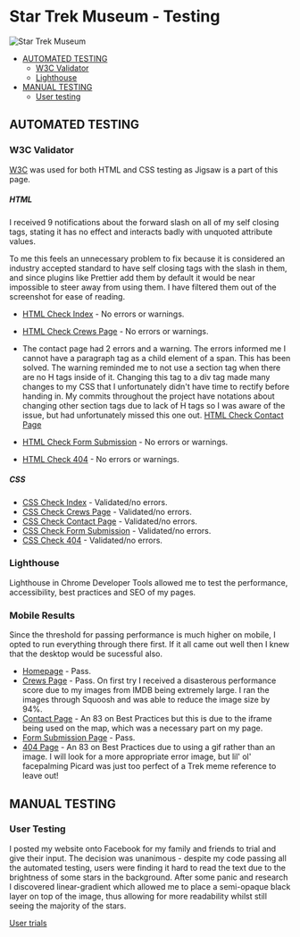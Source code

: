 # Star Trek Museum -  Testing

![Star Trek Museum](https://github.com/emmy-codes/Star-Trek-Museum/assets/70635859/506ff96d-2bfc-4d33-b730-b194c3816380)

* [AUTOMATED TESTING](#automated-testing)
  * [W3C Validator](#w3c-validator)
  * [Lighthouse](#lighthouse)
* [MANUAL TESTING](#manual-testing)
  * [User testing](#user-testing)

## AUTOMATED TESTING

### W3C Validator

[W3C](https://validator.w3.org/) was used for both HTML and CSS testing as Jigsaw is a part of this page. 

##### HTML

I received 9 notifications about the forward slash on all of my self closing tags, stating it has no effect and interacts badly with unquoted attribute values.

To me this feels an unnecessary problem to fix because it is considered an industry accepted standard to have self closing tags with the slash in them, and since plugins like Prettier add them by default it would be near impossible to steer away from using them. I have filtered them out of the screenshot for ease of reading.

* [HTML Check Index](https://github.com/emmy-codes/Star-Trek-Museum/assets/70635859/09561864-8773-4016-ba10-ee5bff22ff99) - No errors or warnings.
* [HTML Check Crews Page](https://github.com/emmy-codes/Star-Trek-Museum/assets/70635859/bfdc27f6-e838-4b06-ae02-04c915444be8) - No errors or warnings.

* The contact page had 2 errors and a warning. 
  The errors informed me I cannot have a paragraph tag as a child element of a span. This has been solved.
  The warning reminded me to not use a section tag when there are no H tags inside of it. Changing this tag to a div tag made many changes to my CSS that I unfortunately didn't have time to rectify before handing in. My commits throughout the project have notations about changing other section tags due to lack of H tags so I was aware of the issue, but had unfortunately missed this one out.
  [HTML Check Contact Page](https://github.com/emmy-codes/Star-Trek-Museum/assets/70635859/e14128ad-2d1f-416c-a2ba-cb7a2116fe89)
  
* [HTML Check Form Submission](https://github.com/emmy-codes/Star-Trek-Museum/assets/70635859/9f7be74c-1eb7-4e5e-b202-1879a81a4531) - No errors or warnings.
* [HTML Check 404](https://github.com/emmy-codes/Star-Trek-Museum/assets/70635859/8b5094a7-77ca-4247-bca9-7eb50d3a2f05) - No errors or warnings.
  
##### CSS
  
* [CSS Check Index](https://github.com/emmy-codes/Star-Trek-Museum/assets/70635859/fe8e2a48-0241-4060-ae26-3ac3d5aa718b) - Validated/no errors.
* [CSS Check Crews Page](https://github.com/emmy-codes/Star-Trek-Museum/assets/70635859/3ce4e8b8-c04b-4028-820f-22f2559e431b) - Validated/no errors.
* [CSS Check Contact Page](https://github.com/emmy-codes/Star-Trek-Museum/assets/70635859/6c25a5d4-eec7-4161-9e9f-f6a124d7c9e9) - Validated/no errors.
* [CSS Check Form Submission](https://github.com/emmy-codes/Star-Trek-Museum/assets/70635859/29bf1cc1-eba5-4f07-ab9b-423d4582ab09) - Validated/no errors.
* [CSS Check 404](https://github.com/emmy-codes/Star-Trek-Museum/assets/70635859/1cacffaa-aae5-4f98-84d8-c03dfda176cb) - Validated/no errors.

### Lighthouse

Lighthouse in Chrome Developer Tools allowed me to test the performance, accessibility, best practices and SEO of my pages.

### Mobile Results

Since the threshold for passing performance is much higher on mobile, I opted to run everything through there first. If it all came out well then I knew that the desktop would be sucessful also.

* [Homepage](https://github.com/emmy-codes/Star-Trek-Museum/assets/70635859/dac80a5f-912a-493a-98e2-c94f4388c6a5) - Pass.
* [Crews Page](https://github.com/emmy-codes/Star-Trek-Museum/assets/70635859/af2d315b-2557-456a-b3c8-0df854d70b73) - Pass. On first try I received a disasterous performance score due to my images from IMDB being extremely large. I ran the images through Squoosh and was able to reduce the image size by 94%.
* [Contact Page](https://github.com/emmy-codes/Star-Trek-Museum/assets/70635859/c52db375-ef1d-4eb4-8090-acc3772377ff) - An 83 on Best Practices but this is due to the iframe being used on the map, which was a necessary part on my page.
* [Form Submission Page](https://github.com/emmy-codes/Star-Trek-Museum/assets/70635859/fe820606-2a53-421b-8b75-49cd23a4dc79) - Pass.
* [404 Page](https://github.com/emmy-codes/Star-Trek-Museum/assets/70635859/84b7c45c-fde0-443a-b0a7-e673e3474c4f) - An 83 on Best Practices due to using a gif rather than an image. I will look for a more appropriate error image, but lil' ol' facepalming Picard was just too perfect of a Trek meme reference to leave out!

## MANUAL TESTING

### User Testing

I posted my website onto Facebook for my family and friends to trial and give their input. The decision was unanimous - despite my code passing all the automated testing, users were finding it hard to read the text due to the brightness of some stars in the background. After some panic and research I discovered linear-gradient which allowed me to place a semi-opaque black layer on top of the image, thus allowing for more readability whilst still seeing the majority of the stars.

[User trials](https://github.com/emmy-codes/Star-Trek-Museum/assets/70635859/614878f2-95b0-408b-9f02-7d9de66d629e)
